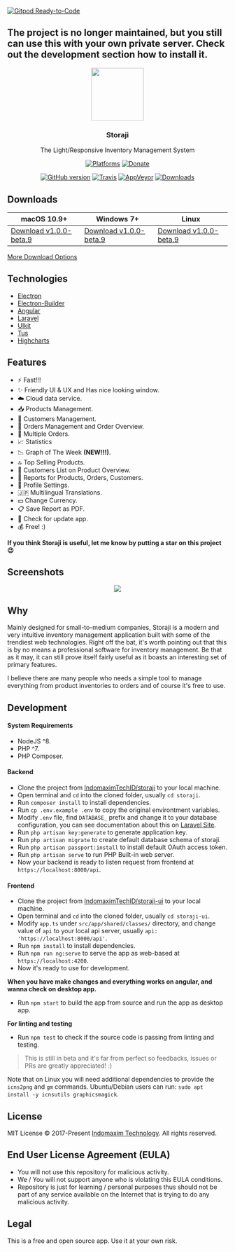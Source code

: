 [![Gitpod Ready-to-Code](https://img.shields.io/badge/Gitpod-Ready--to--Code-blue?logo=gitpod)](https://gitpod.io/#https://github.com/IndomaximTechID/storaji) 

## The project is no longer maintained, but you still can use this with your own private server. Check out the development section how to install it.

<p align="center">
  <img src="https://github.com/IndomaximTechID/storaji-ui/blob/master/src/assets/storaji.png?raw=true" height="120" />
  <h3 align="center">Storaji</h3>
  <p align="center">The Light/Responsive Inventory Management System</p>
  <p align="center">
    <a href="https://github.com/IndomaximTechID/storaji/releases"><img src="https://img.shields.io/badge/platform-macOS%20%7C%20Windows%20%7C%20Linux-lightgrey.svg" alt="Platforms"></a>
    <a href="https://www.patreon.com/bePatron?c=1404837"><img src="https://img.shields.io/badge/donate-patreon-red.svg" alt="Donate"></a>
  </p>
  <p align="center">
    <a href="https://github.com/IndomaximTechID/storaji"><img src="https://img.shields.io/github/release/IndomaximTechID/storaji/all.svg" alt="GitHub version"></a>
    <a href="https://travis-ci.org/IndomaximTechID/storaji-ui"><img src="https://api.travis-ci.org/IndomaximTechID/storaji-ui.svg?branch=master" alt="Travis"></a>
    <a href="https://ci.appveyor.com/project/lowsprofile/storaji-ui"><img src="https://ci.appveyor.com/api/projects/status/github/indomaximtechid/storaji-ui?branch=master&svg=true" alt="AppVeyor"></a>
    <a href="https://github.com/IndomaximTechID/storaji/releases"><img src="https://img.shields.io/github/downloads/indomaximtechid/storaji/total.svg" alt="Downloads"></a>
  </p>
</p>

## Downloads
macOS 10.9+ | Windows 7+ | Linux
-----------------| ---| ---|
<a href='https://github.com/IndomaximTechID/storaji/releases/download/v1.0.0-beta.9/Storaji-1.0.0-beta.9.dmg'>Download v1.0.0-beta.9</a> | <a href='https://github.com/IndomaximTechID/storaji/releases/download/v1.0.0-beta.9/StorajiSetup.exe'>Download v1.0.0-beta.9</a> | <a href='https://github.com/IndomaximTechID/storaji/releases/download/v1.0.0-beta.9/storaji-1.0.0-beta.9-x86_64.AppImage'>Download v1.0.0-beta.9</a> |

[More Download Options](https://github.com/IndomaximTechID/storaji/releases)

## Technologies
- [Electron](https://electronjs.org/)
- [Electron-Builder](https://www.electron.build/)
- [Angular](https://angular.io/)
- [Laravel](https://laravel.com/)
- [UIkit](https://getuikit.com/)
- [Tus](https://tus.io/)
- [Highcharts](https://highcharts.com/)

## Features
- :zap: Fast!!!
- :sparkles: Friendly UI & UX and Has nice looking window.
- :cloud: Cloud data service.
- :inbox_tray: Products Management.
- :busts_in_silhouette: Customers Management.
- :truck: Orders Management and Order Overview.
- :ship: Multiple Orders.
- :chart_with_upwards_trend: Statistics
- :chart_with_downwards_trend: Graph of The Week **(NEW!!!)**.
- :top: Top Selling Products.
- :open_hands: Customers List on Product Overview.
- :bookmark_tabs: Reports for Products, Orders, Customers.
- :key: Profile Settings.
- :jp: Multilingual Translations.
- :yen: Change Currency.
- :clipboard: Save Report as PDF.
- :100: Check for update app.
- :moneybag: Free! :)

**If you think Storaji is useful, let me know by putting a star on this project :wink:**

## Screenshots
<p align="center">
  <img src="https://github.com/IndomaximTechID/storaji/blob/gh-pages/screenshoots/cover.png?raw=true" />
</p>

## Why
Mainly designed for small-to-medium companies, Storaji is a modern and very intuitive inventory management application built with some of the trendiest web technologies.
Right off the bat, it's worth pointing out that this is by no means a professional software for inventory management. Be that as it may, it can still prove itself fairly useful as it boasts an interesting set of primary features.

I believe there are many people who needs a simple tool to manage everything from product inventories to orders and of course it's free to use.

## Development

#### System Requirements
- NodeJS ^8.
- PHP ^7.
- PHP Composer.

#### Backend
- Clone the project from [IndomaximTechID/storaji](https://github.com/IndomaximTechID/storaji/) to your local machine.
- Open terminal and `cd` into the cloned folder, usually `cd storaji`.
- Run `composer install` to install dependencies.
- Run `cp .env.example .env` to copy the original environtment variables.
- Modify `.env` file, find `DATABASE_` prefix and change it to your database configuration, you can see documentation about this on [Laravel Site](https://laravel.com/docs/configuration#environment-configuration).
- Run `php artisan key:generate` to generate application key.
- Run `php artisan migrate` to create default database schema of storaji.
- Run `php artisan passport:install` to install default OAuth access token.
- Run `php artisan serve` to run PHP Built-in web server.
- Now your backend is ready to listen request from frontend at `https://localhost:8000/api`.

#### Frontend
- Clone the project from [IndomaximTechID/storaji-ui](https://github.com/IndomaximTechID/storaji-ui/) to your local machine.
- Open terminal and `cd` into the cloned folder, usually `cd storaji-ui`.
- Modify `app.ts` under `src/app/shared/classes/` directory, and change value of `api` to your local api server, usually `api: 'https://localhost:8000/api'`.
- Run `npm install` to install dependencies.
- Run `npm run ng:serve` to serve the app as web-based at `https://localhost:4200`.
- Now it's ready to use for development.

**When you have make changes and everything works on angular, and wanna check on desktop app.**
- Run `npm start` to build the app from source and run the app as desktop app.

**For linting and testing**
- Run `npm test` to check if the source code is passing from linting and testing.

> This is still in beta and it's far from perfect so feedbacks, issues or PRs are greatly appreciated! :)

Note that on Linux you will need additional dependencies to provide the `icns2png` and `gm` commands. Ubuntu/Debian users can run: `sudo apt install -y icnsutils graphicsmagick`.

## License
MIT License © 2017-Present [Indomaxim Technology](https://github.com/IndomaximTechID). All rights reserved.

## End User License Agreement (EULA)
- You will not use this repository for malicious activity.
- We / You will not support anyone who is violating this EULA conditions.
- Repository is just for learning / personal purposes thus should not be part of any service available on the Internet that is trying to do any malicious activity.

## Legal
This is a free and open source app. Use it at your own risk.
